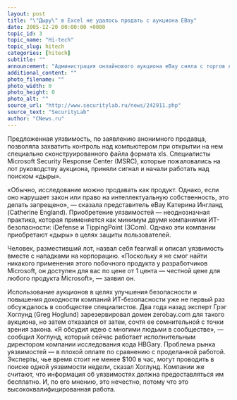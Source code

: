 ```yaml
---
layout: post
title: "\"Дыру\" в Excel не удалось продать с аукциона EBay"
date: 2005-12-20 00:00:00 +0000
topic_id: 3
topic_name: "Hi-tech"
topic_slug: hitech
categories: [hitech]
subtitle: ""
announcement: "Администрация онлайнового аукциона eBay сняла с торгов лот, в котором предлагалась информация об уязвимости в Microsoft Excel, на основании его незаконности и жалобы со стороны Microsoft."
additional_content: ""
photo_filename: ""
photo_width: 0
photo_height: 0
photo_alt: ""
source_url: "http://www.securitylab.ru/news/242911.php"
source_text: "SecurityLab"
author: "CNews.ru"
---
```

Предложенная уязвимость, по заявлению анонимного продавца, позволяла захватить контроль над компьютером при открытии на нем специально сконструированного файла формата xls. Специалисты Microsoft Security Response Center (MSRC), которые пожаловались на лот руководству аукциона, приняли сигнал и начали работать над поиском «дыры».

«Обычно, исследование можно продавать как продукт. Однако, если оно нарушает закон или право на интеллектуальную собственность, это делать запрещено», — сказала представитель eBay Катерина Ингланд (Catherine England). Приобретение уязвимостей — неоднозначная практика, которая применяется как минимум двумя компаниями ИТ-безопасности: iDefense и TippingPoint (3Com). Однако эти компании приобретают «дыры» в целях защиты пользователей.

Человек, разместивший лот, назвал себя fearwall и описал уязвимость вместе с нападками на корпорацию. «Поскольку я не смог найти никакого применения этого побочного продукта у разработчиков Microsoft, он доступен для вас по цене от 1 цента — честной цене для любого продукта Microsoft», — заявил он.

Использование аукционов в целях улучшения безопасности и повышения доходности компаний ИТ-безопасности уже не первый раз обсуждалось в сообществе специалистов. Два года назад эксперт Грэг Хоглунд (Greg Hoglund) зарезервировал домен zerobay.com для такого аукциона, но затем отказался от затеи, сочтя ее сомнительной с точки зрения закона. «Я обсудил идею с многими людьми в сообществе», — сообщил Хоглунд, который сейчас работает исполнительным директором компании исследования кода HBGary. Проблема рынка уязвимостей — в плохой оплате по сравнению с проделанной работой. Эксперты, чье время стоит не менее $100 в час, могут проводить в поиске одной уязвимости недели, сказал Хоглунд. Компании же считают, что информация об уязвимостях должна предоставляться им бесплатно. И, по его мнению, это нечестно, потому что это высококвалифицированная работа.
